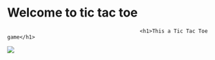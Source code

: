 #                                               Welcome to tic tac toe
                                               <h1>This a Tic Tac Toe game</h1>
<img src="https://user-images.githubusercontent.com/40149119/42836366-2422061c-89fb-11e8-95f9-a6705a3de305.png"></img>
